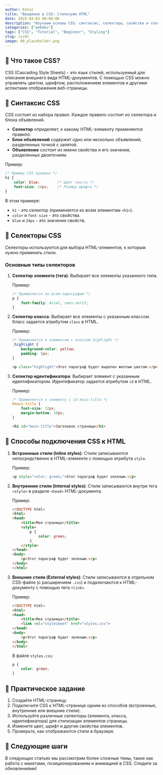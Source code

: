 ```yaml
---
author: Kotaz
title: "Введение в CSS: Стилизуем HTML"
date: 2025-04-02 00:00:00
description: "Изучаем основы CSS: синтаксис, селекторы, свойства и способы подключения CSS к HTML."
categories: ["webdev"]
tags: ["CSS", "Tutorial", "Beginner", "Styling"]
slug: css01
image: 00_placeholder.png
---
```


## 🎨 Что такое CSS?

CSS (Cascading Style Sheets) - это язык стилей, используемый для описания внешнего вида HTML-документов. С помощью CSS можно управлять цветом, шрифтом, расположением элементов и другими аспектами отображения веб-страницы.

## 🧱 Синтаксис CSS

CSS состоит из набора правил. Каждое правило состоит из селектора и блока объявлений.

- **Селектор** определяет, к какому HTML-элементу применяется правило.
- **Блок объявлений** содержит одно или несколько объявлений, разделенных точкой с запятой.
- **Объявление** состоит из имени свойства и его значения, разделенных двоеточием.

Пример:

```css
/* Пример CSS правила */
h1 {
    color: blue;        /* Цвет текста */
    font-size: 24px;    /* Размер шрифта */
}
```

В этом примере:

- `h1` - это селектор (применяется ко всем элементам `<h1>`).
- `color` и `font-size` - это свойства.
- `blue` и `24px` - это значения свойств.

## 🎯 Селекторы CSS

Селекторы используются для выбора HTML-элементов, к которым нужно применить стили.

### Основные типы селекторов

1. **Селектор элемента (тега)**: Выбирает все элементы указанного типа.

    Пример:

    ```css
    /* Применяется ко всем параграфам */
    p {
        font-family: Arial, sans-serif;
    }
    ```

2. **Селектор класса**: Выбирает все элементы с указанным классом. Класс задается атрибутом `class` в HTML.

    Пример:

    ```css
    /* Применяется к элементам с классом highlight */
    .highlight {
        background-color: yellow;
        padding: 5px;
    }
    ```

    ```html
    <p class="highlight">Этот параграф будет выделен желтым цветом.</p>
    ```

3. **Селектор идентификатора**: Выбирает элемент с указанным идентификатором. Идентификатор задается атрибутом `id` в HTML.

    Пример:

    ```css
    /* Применяется к элементу с id main-title */
    #main-title {
        font-size: 32px;
        margin-bottom: 20px;
    }
    ```

    ```html
    <h1 id="main-title">Заголовок страницы</h1>
    ```

## 🔗 Способы подключения CSS к HTML

1. **Встроенные стили (Inline styles)**: Стили записываются непосредственно в HTML-элементе с помощью атрибута `style`.

    Пример:

    ```html
    <p style="color: green;">Этот параграф будет зеленым.</p>
    ```

2. **Внутренние стили (Internal styles)**: Стили записываются внутри тега `<style>` в разделе `<head>` HTML-документа.

    Пример:

    ```html
    <!DOCTYPE html>
    <html>
    <head>
        <title>Моя страница</title>
        <style>
            p {
                color: green;
            }
        </style>
    </head>
    <body>
        <p>Этот параграф будет зеленым.</p>
    </body>
    </html>
    ```

3. **Внешние стили (External styles)**: Стили записываются в отдельном CSS-файле (с расширением `.css`) и подключаются к HTML-документу с помощью тега `<link>`.

    Пример:

    ```html
    <!DOCTYPE html>
    <html>
    <head>
        <title>Моя страница</title>
        <link rel="stylesheet" href="styles.css">
    </head>
    <body>
        <p>Этот параграф будет зеленым.</p>
    </body>
    </html>
    ```

    В файле `styles.css`:

    ```css
    p {
        color: green;
    }
    ```

## 🚀 Практическое задание

1. Создайте HTML-страницу.
2. Подключите CSS к HTML-странице одним из способов (встроенные, внутренние или внешние стили).
3. Используйте различные селекторы (элемента, класса, идентификатора) для стилизации элементов страницы.
4. Измените цвет, шрифт и другие свойства элементов.
5. Проверьте, как отображаются стили в браузере.

## 🎯 Следующие шаги

В следующих статьях мы рассмотрим более сложные темы, такие как работа с макетами, позиционированием и анимацией в CSS. Следите за обновлениями!
